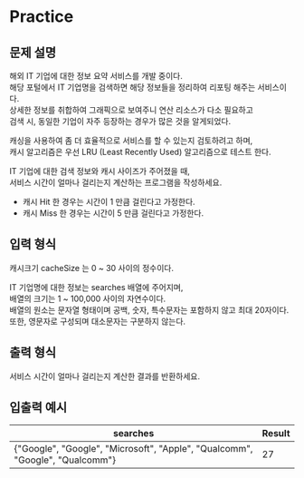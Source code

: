 Practice
===

문제 설명
---

해외 IT 기업에 대한 정보 요약 서비스를 개발 중이다.    
해당 포털에서 IT 기업명을 검색하면 해당 정보들을 정리하여 리포팅 해주는 서비스이다.  
상세한 정보를 취합하여 그래픽으로 보여주니 연산 리소스가 다소 필요하고    
검색 시, 동일한 기업이 자주 등장하는 경우가 많은 것을 알게되었다.

캐싱을 사용하여 좀 더 효율적으로 서비스를 할 수 있는지 검토하려고 하며,    
캐시 알고리즘은 우선 LRU (Least Recently Used) 알고리즘으로 테스트 한다.

IT 기업에 대한 검색 정보와 캐시 사이즈가 주어졌을 때,  
서비스 시간이 얼마나 걸리는지 계산하는 프로그램을 작성하세요.
* 캐시 Hit 한 경우는 시간이 1 만큼 걸린다고 가정한다.
* 캐시 Miss 한 경우는 시간이 5 만큼 걸린다고 가정한다.


입력 형식
---
캐시크기 cacheSize 는 0 ~ 30 사이의 정수이다.

IT 기업명에 대한 정보는 searches 배열에 주어지며,  
배열의 크기는 1 ~ 100,000 사이의 자연수이다.  
배열의 원소는 문자열 형태이며 공백, 숫자, 특수문자는 포함하지 않고 최대 20자이다.    
또한, 영문자로 구성되며 대소문자는 구분하지 않는다.


출력 형식
---
서비스 시간이 얼마나 걸리는지 계산한 결과를 반환하세요.


입출력 예시
---
| searches                                                                     | Result |
|------------------------------------------------------------------------------|--------|
| {"Google", "Google", "Microsoft", "Apple", "Qualcomm", "Google", "Qualcomm"} | 27     |
